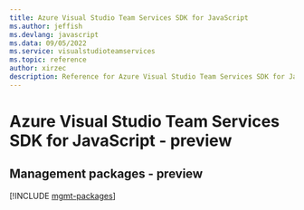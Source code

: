 ```yaml
---
title: Azure Visual Studio Team Services SDK for JavaScript
ms.author: jeffish
ms.devlang: javascript
ms.data: 09/05/2022
ms.service: visualstudioteamservices
ms.topic: reference
author: xirzec
description: Reference for Azure Visual Studio Team Services SDK for JavaScript
---
```

# Azure Visual Studio Team Services SDK for JavaScript - preview

## Management packages - preview
[!INCLUDE [mgmt-packages](visual-studio-team-services-mgmt-index.md)]
